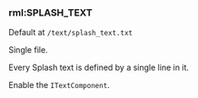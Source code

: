 ### rml:SPLASH_TEXT


Default at `/text/splash_text.txt`

Single file.

Every Splash text is defined by a single line in it.

Enable the `ITextComponent`.
